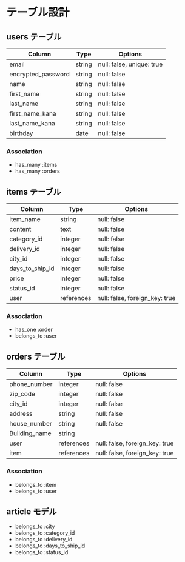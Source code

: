 # テーブル設計

## users テーブル

| Column             | Type    | Options                        |
| ------------------ | ------- | ------------------------------ |
| email              | string  | null: false, unique: true      |
| encrypted_password | string  | null: false                    |
| name               | string  | null: false                    |
| first_name         | string  | null: false                    |
| last_name          | string  | null: false                    |
| first_name_kana    | string  | null: false                    |
| last_name_kana     | string  | null: false                    |
| birthday           | date    | null: false                    |

### Association

- has_many :items
- has_many :orders

## items テーブル

| Column    | Type       | Options     |
| --------- | ---------- | ----------- |
| item_name       | string     | null: false |
| content         | text       | null: false |
| category_id     | integer    | null: false |
| delivery_id     | integer    | null: false |
| city_id         | integer    | null: false |
| days_to_ship_id | integer    | null: false |
| price           | integer    | null: false |
| status_id       | integer    | null: false |
| user            | references | null: false, foreign_key: true |

### Association

- has_one :order
- belongs_to :user

## orders テーブル

| Column        | Type       | Options                        |
| ------------- | ---------- | ------------------------------ |
| phone_number  | integer    | null: false                    |
| zip_code      | integer    | null: false                    |
| city_id       | integer    | null: false                    |
| address       | string     | null: false                    |
| house_number  | string     | null: false                    |
| Building_name | string     |                                |
| user          | references | null: false, foreign_key: true |
| item          | references | null: false, foreign_key: true |

### Association

- belongs_to :item
- belongs_to :user

## article モデル

- belongs_to :city
- belongs_to :category_id
- belongs_to :delivery_id
- belongs_to :days_to_ship_id
- belongs_to :status_id